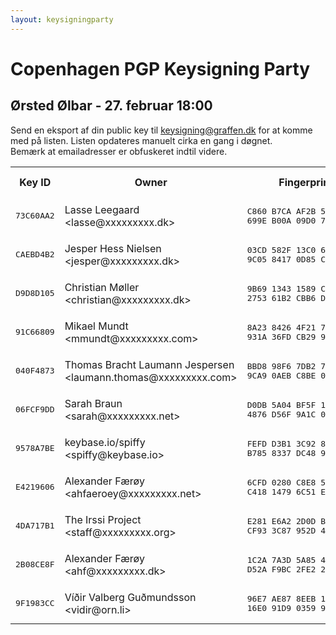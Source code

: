 ```yaml
---
layout: keysigningparty
---
```


# Copenhagen PGP Keysigning Party

## Ørsted Ølbar - 27. februar 18:00

Send en eksport af din public key til <a href="mailto:keysigning@graffen.dk">keysigning@graffen.dk</a> for at komme med på listen. Listen opdateres manuelt cirka en gang i døgnet.  
Bemærk at emailadresser er obfuskeret indtil videre. 
<table><tr><th>Key ID</th><th>Owner</th><th>Fingerprint</th><th>Size</th><th>Type</th><th>Key Info<br />Matches?</th><th>Owner ID<br />Matches?</th></tr>
<tr><td><pre>73C60AA2</pre></td><td>Lasse Leegaard &lt;lasse@xxxxxxxxx.dk&gt;</td><td><pre>C860 B7CA AF2B 5103 7547
699E B00A 09D0 73C6 0AA2</pre></td><td>4096</td><td>RSA</td><td></td><td></td></tr>
<tr><td><pre>CAEBD4B2</pre></td><td>Jesper Hess Nielsen &lt;jesper@xxxxxxxxx.dk&gt;</td><td><pre>03CD 582F 13C0 682C 8F52
9C05 8417 0D85 CAEB D4B2</pre></td><td>4096</td><td>RSA</td><td></td><td></td></tr>
<tr><td><pre>D9D8D105</pre></td><td>Christian Møller &lt;christian@xxxxxxxxx.dk&gt;</td><td><pre>9B69 1343 1589 CFAC D433
2753 61B2 CBB6 D9D8 D105</pre></td><td>4096</td><td>RSA</td><td></td><td></td></tr>
<tr><td><pre>91C66809</pre></td><td>Mikael Mundt &lt;mmundt@xxxxxxxxx.com&gt;</td><td><pre>8A23 8426 4F21 7795 01C1
931A 36FD CB29 91C6 6809</pre></td><td>4096</td><td>RSA</td><td></td><td></td></tr>
<tr><td><pre>040F4873</pre></td><td>Thomas Bracht Laumann Jespersen &lt;laumann.thomas@xxxxxxxxx.com&gt;</td><td><pre>BBD8 98F6 7DB2 72AF C15C
9CA9 0AEB C8BE 040F 4873</pre></td><td>2048</td><td>RSA</td><td></td><td></td></tr>
<tr><td><pre>06FCF9DD</pre></td><td>Sarah Braun &lt;sarah@xxxxxxxxx.net&gt;</td><td><pre>D0DB 5A04 BF5F 10E8 5099
4876 D56F 9A1C 06FC F9DD</pre></td><td>4096</td><td>RSA</td><td></td><td></td></tr>
<tr><td><pre>9578A7BE</pre></td><td>keybase.io/spiffy &lt;spiffy@keybase.io&gt;</td><td><pre>FEFD D3B1 3C92 811E 75C2
B785 8337 DC48 9578 A7BE</pre></td><td>4096</td><td>RSA</td><td></td><td></td></tr>
<tr><td><pre>E4219606</pre></td><td>Alexander Færøy &lt;ahfaeroey@xxxxxxxxx.net&gt;</td><td><pre>6CFD 0280 C8E8 5FB5 FBAB
C418 1479 6C51 E421 9606</pre></td><td>4096</td><td>RSA</td><td></td><td></td></tr>
<tr><td><pre>4DA717B1</pre></td><td>The Irssi Project &lt;staff@xxxxxxxxx.org&gt;</td><td><pre>E281 E6A2 2D0D B4F4 D2AF
CF93 3C87 952D 4DA7 17B1</pre></td><td>4096</td><td>RSA</td><td></td><td></td></tr>
<tr><td><pre>2B08CE8F</pre></td><td>Alexander Færøy &lt;ahf@xxxxxxxxx.dk&gt;</td><td><pre>1C2A 7A3D 5A85 48B4 ADEF
D52A F9BC 2FE2 2B08 CE8F</pre></td><td>4096</td><td>RSA</td><td></td><td></td></tr>
<tr><td><pre>9F1983CC</pre></td><td>Víðir Valberg Guðmundsson &lt;vidir@orn.li&gt;</td><td><pre>96E7 AE87 8EEB 1B89 D025
16E0 91D9 0359 9F19 83CC</pre></td><td>2048</td><td>RSA</td><td></td><td></td></tr>
</table>